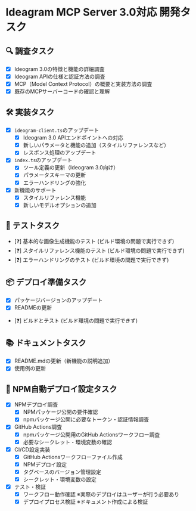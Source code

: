 # Ideagram MCP Server 3.0対応 開発タスク

## 🔍 調査タスク
- [x] Ideogram 3.0の特徴と機能の詳細調査
- [x] Ideogram APIの仕様と認証方法の調査
- [x] MCP（Model Context Protocol）の概要と実装方法の調査
- [x] 既存のMCPサーバーコードの確認と理解

## 🛠️ 実装タスク
- [x] `ideogram-client.ts`のアップデート
  - [x] Ideogram 3.0 APIエンドポイントへの対応
  - [x] 新しいパラメータと機能の追加（スタイルリファレンスなど）
  - [x] レスポンス処理のアップデート
- [x] `index.ts`のアップデート
  - [x] ツール定義の更新（Ideogram 3.0向け）
  - [x] パラメータスキーマの更新
  - [x] エラーハンドリングの強化
- [x] 新機能のサポート
  - [x] スタイルリファレンス機能
  - [x] 新しいモデルオプションの追加

## 🧪 テストタスク
- [❓] 基本的な画像生成機能のテスト (ビルド環境の問題で実行できず)
- [❓] スタイルリファレンス機能のテスト (ビルド環境の問題で実行できず)
- [❓] エラーハンドリングのテスト (ビルド環境の問題で実行できず)

## 📦 デプロイ準備タスク
- [x] パッケージバージョンのアップデート
- [x] READMEの更新
- [❓] ビルドとテスト (ビルド環境の問題で実行できず)

## 📚 ドキュメントタスク
- [x] README.mdの更新（新機能の説明追加）
- [x] 使用例の更新

## 🚀 NPM自動デプロイ設定タスク
- [x] NPMデプロイ調査
  - [x] NPMパッケージ公開の要件確認
  - [x] npmパッケージ公開に必要なトークン・認証情報調査
- [x] GitHub Actions調査
  - [x] npmパッケージ公開用のGitHub Actionsワークフロー調査
  - [x] 必要なシークレット・環境変数の確認
- [x] CI/CD設定実装
  - [x] GitHub Actionsワークフローファイル作成
  - [x] NPMデプロイ設定
  - [x] タグベースのバージョン管理設定
  - [x] シークレット・環境変数の設定
- [x] テスト・検証
  - [x] ワークフロー動作確認 ※実際のデプロイはユーザーが行う必要あり
  - [x] デプロイプロセス検証 ※ドキュメント作成による検証
